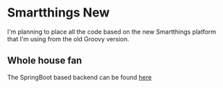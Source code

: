 # Smartthings New

I'm planning to place all the code based on the new Smartthings platform that I'm using from the old Groovy version.

## Whole house fan

The SpringBoot based backend can be found [here](https://github.com/cl0udninja/rPi.QuietCool)
